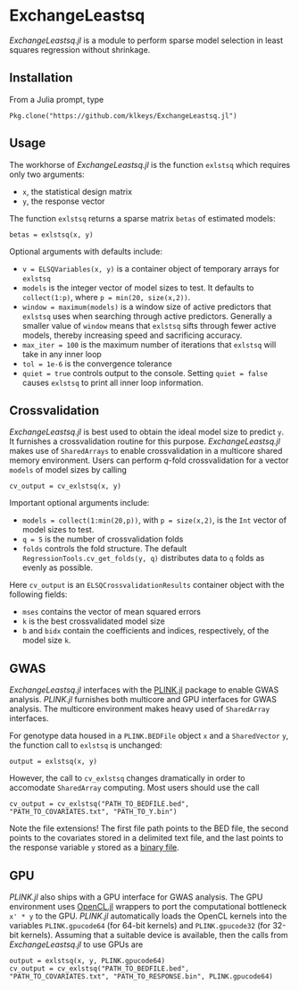 # ExchangeLeastsq

_ExchangeLeastsq.jl_ is a module to perform sparse model selection in least squares regression without shrinkage.

## Installation

From a Julia prompt, type

    Pkg.clone("https://github.com/klkeys/ExchangeLeastsq.jl")

## Usage

The workhorse of _ExchangeLeastsq.jl_ is the function `exlstsq` which requires only two arguments:

* `x`, the statistical design matrix
* `y`, the response vector

The function `exlstsq` returns a sparse matrix `betas` of estimated models:
 
    betas = exlstsq(x, y) 

Optional arguments with defaults include:

* `v = ELSQVariables(x, y)` is a container object of temporary arrays for `exlstsq`
* `models` is the integer vector of model sizes to test. It defaults to `collect(1:p)`, where `p = min(20, size(x,2))`.
* `window = maximum(models)` is a window size of active predictors that `exlstsq` uses when searching through active predictors. Generally a smaller value of `window` means that `exlstsq` sifts through fewer active models, thereby increasing speed and sacrificing accuracy.
* `max_iter = 100` is the maximum number of iterations that `exlstsq` will take in any inner loop
* `tol = 1e-6` is the convergence tolerance
* `quiet = true` controls output to the console. Setting `quiet = false` causes `exlstsq` to print all inner loop information.
 
## Crossvalidation

_ExchangeLeastsq.jl_ is best used to obtain the ideal model size to predict `y`.
It furnishes a crossvalidation routine for this purpose.
_ExchangeLeastsq.jl_ makes use of `SharedArrays` to enable crossvalidation in a multicore shared memory environment.
Users can perform _q_-fold crossvalidation for a vector `models` of model sizes by calling 

    cv_output = cv_exlstsq(x, y)

Important optional arguments include:

* `models = collect(1:min(20,p))`, with `p = size(x,2)`, is the `Int` vector of model sizes to test.
* `q = 5` is the number of crossvalidation folds
* `folds` controls the fold structure. The default `RegressionTools.cv_get_folds(y, q)` distributes data to `q` folds as evenly as possible.

Here `cv_output` is an `ELSQCrossvalidationResults` container object with the following fields: 

* `mses` contains the vector of mean squared errors
* `k` is the best crossvalidated model size
* `b` and `bidx` contain the coefficients and indices, respectively, of the model size `k`.


## GWAS

_ExchangeLeastsq.jl_ interfaces with the [PLINK.jl](https://github.com/klkeys/PLINK.jl) package to enable GWAS analysis.
_PLINK.jl_ furnishes both multicore and GPU interfaces for GWAS analysis.
The multicore environment makes heavy used of `SharedArray` interfaces.

For genotype data housed in a `PLINK.BEDFile` object `x` and a `SharedVector` `y`, the function call to `exlstsq` is unchanged: 

    output = exlstsq(x, y)

However, the call to `cv_exlstsq` changes dramatically in order to accomodate `SharedArray` computing. Most users should use the call

    cv_output = cv_exlstsq("PATH_TO_BEDFILE.bed", "PATH_TO_COVARIATES.txt", "PATH_TO_Y.bin")

Note the file extensions! The first file path points to the BED file, the second points to the covariates stored in a delimited text file, and the last points to the response variable `y` stored as a [binary file](https://en.wikipedia.org/wiki/Binary_file). 

## GPU
_PLINK.jl_ also ships with a GPU interface for GWAS analysis.
The GPU environment uses [OpenCL.jl](https://github.com/JuliaGPU/OpenCL.jl) wrappers to port the computational bottleneck `x' * y` to the GPU. 
_PLINK.jl_ automatically loads the OpenCL kernels into the variables `PLINK.gpucode64` (for 64-bit kernels) and `PLINK.gpucode32` (for 32-bit kernels).
Assuming that a suitable device is available, then the calls from _ExchangeLeastsq.jl_ to use GPUs are 

    output = exlstsq(x, y, PLINK.gpucode64)
    cv_output = cv_exlstsq("PATH_TO_BEDFILE.bed", "PATH_TO_COVARIATES.txt", "PATH_TO_RESPONSE.bin", PLINK.gpucode64) 
